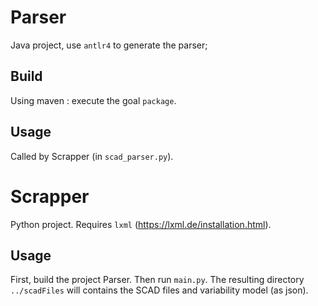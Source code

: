 
# Parser 
Java project, use `antlr4` to generate the parser;

## Build
Using maven : execute the goal `package`.

## Usage
Called by Scrapper (in `scad_parser.py`).

# Scrapper
Python project. Requires `lxml` (https://lxml.de/installation.html).

## Usage

First, build the project Parser.
Then run `main.py`.
The resulting directory `../scadFiles` will contains the SCAD files and variability model (as json). 
